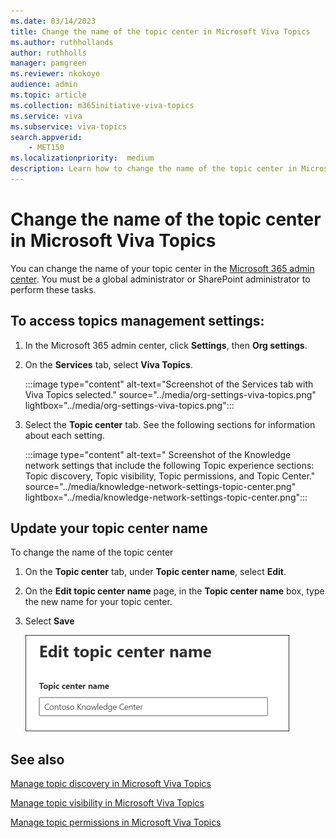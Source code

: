 ```yaml
---
ms.date: 03/14/2023
title: Change the name of the topic center in Microsoft Viva Topics
ms.author: ruthhollands
author: ruthholls
manager: pamgreen
ms.reviewer: nkokoye
audience: admin
ms.topic: article
ms.collection: m365initiative-viva-topics
ms.service: viva 
ms.subservice: viva-topics 
search.appverid:
    - MET150  
ms.localizationpriority:  medium
description: Learn how to change the name of the topic center in Microsoft Viva Topics.
---
```


# Change the name of the topic center in Microsoft Viva Topics

You can change the name of your topic center in the [Microsoft 365 admin center](https://admin.microsoft.com). You must be a global administrator or SharePoint administrator to perform these tasks.

## To access topics management settings:

1. In the Microsoft 365 admin center, click **Settings**, then **Org settings**.
2. On the **Services** tab, select **Viva Topics**.

    :::image type="content" alt-text="Screenshot of the Services tab with Viva Topics selected." source="../media/org-settings-viva-topics.png" lightbox="../media/org-settings-viva-topics.png":::

3. Select the **Topic center** tab. See the following sections for information about each setting.

    :::image type="content" alt-text=" Screenshot of the Knowledge network settings that include the following Topic  experience sections: Topic discovery, Topic visibility, Topic permissions, and Topic Center." source="../media/knowledge-network-settings-topic-center.png" lightbox="../media/knowledge-network-settings-topic-center.png":::

## Update your topic center name

To change the name of the topic center

1. On the **Topic center** tab, under **Topic center name**, select **Edit**.
2. On the **Edit topic center name** page, in the **Topic center name** box, type the new name for your topic center.
3. Select **Save**

    ![Edit topic center name.](../media/manage-topic-center-name.png)  

## See also

[Manage topic discovery in Microsoft Viva Topics](topic-experiences-discovery.md)

[Manage topic visibility in Microsoft Viva Topics](topic-experiences-knowledge-rules.md)

[Manage topic permissions in Microsoft Viva Topics](topic-experiences-user-permissions.md)

